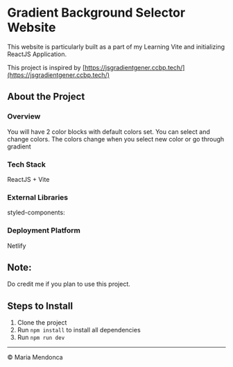 <h1> Gradient Background Selector Website</h1>

This website is particularly built as a part of my Learning Vite and initializing ReactJS Application.

This project is inspired by [https://jsgradientgener.ccbp.tech/](https://jsgradientgener.ccbp.tech/)

## About the Project
### Overview
You will have 2 color blocks with default colors set. You can select and change colors. The colors change when you select new color or go through gradient

### Tech Stack
ReactJS + Vite

### External Libraries
styled-components:

### Deployment Platform
Netlify

## Note:
Do credit me if you plan to use this project.

## Steps to Install
1. Clone the project
2. Run `npm install` to install all dependencies
3. Run `npm run dev`

<hr />
&copy; Maria Mendonca
